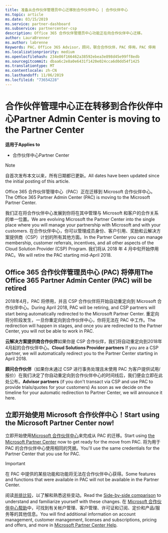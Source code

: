 ```yaml
---
title: 准备从合作伙伴管理员中心迁移到合作伙伴中心 | 合作伙伴中心
ms.topic: article
ms.date: 03/15/2019
ms.service: partner-dashboard
ms.subservice: partnercenter-csp
description: Office 365 合作伙伴管理员中心功能正在向合作伙伴中心迁移。
author: LauraBrenner
ms.author: labrenne
Keywords: PAC，Office 365 Advisor，顾问，联合合作伙伴，PAC 停用，PAC 停用
ms.localizationpriority: medium
ms.openlocfilehash: 234e86f166462a38592ebea3e898d45e99ff8edb
ms.sourcegitcommit: dbaa6c2e8a0e6431f1420e024cca6d0dd54f1425
ms.translationtype: MT
ms.contentlocale: zh-CN
ms.lasthandoff: 11/06/2019
ms.locfileid: "73654228"
---
```

# <a name="partner-admin-center-is-moving-to-the-partner-center"></a><span data-ttu-id="65c93-104">合作伙伴管理中心正在转移到合作伙伴中心</span><span class="sxs-lookup"><span data-stu-id="65c93-104">Partner Admin Center is moving to the Partner Center</span></span>

<span data-ttu-id="65c93-105">**适用于**</span><span class="sxs-lookup"><span data-stu-id="65c93-105">**Applies to**</span></span>

-  <span data-ttu-id="65c93-106">合作伙伴中心</span><span class="sxs-lookup"><span data-stu-id="65c93-106">Partner Center</span></span>

> [!NOTE]  
>  <span data-ttu-id="65c93-107">自首次发布本文以来，所有日期都已更新。</span><span class="sxs-lookup"><span data-stu-id="65c93-107">All dates have been updated since the initial posting of this article.</span></span>

<span data-ttu-id="65c93-108">Office 365 合作伙伴管理中心（PAC）正在迁移到 Microsoft 合作伙伴中心。</span><span class="sxs-lookup"><span data-stu-id="65c93-108">The Office 365 Partner Admin Center (PAC) is moving to the Microsoft Partner Center.</span></span>

<span data-ttu-id="65c93-109">我们正在将合作伙伴中心发展到你将在其中管理与 Microsoft 和客户的合作关系的单一位置。</span><span class="sxs-lookup"><span data-stu-id="65c93-109">We are evolving Microsoft the Partner Center into the single place where you will manage your partnership with Microsoft and with your customers.</span></span> <span data-ttu-id="65c93-110">在合作伙伴中心，你可以管理成员身份、客户引用、奖励和云解决方案提供商（CSP）计划的所有其他方面。</span><span class="sxs-lookup"><span data-stu-id="65c93-110">In the Partner Center you can manage membership, customer referrals, incentives, and all other aspects of the Cloud Solution Provider (CSP) Program.</span></span> <span data-ttu-id="65c93-111">我们将从 2018 年 4 月中旬开始停用 PAC。</span><span class="sxs-lookup"><span data-stu-id="65c93-111">We will retire the PAC starting mid-April 2018.</span></span>

## <a name="the-office-365-partner-admin-center-pac-will-be-retired"></a><span data-ttu-id="65c93-112">Office 365 合作伙伴管理员中心 (PAC) 将停用</span><span class="sxs-lookup"><span data-stu-id="65c93-112">The Office 365 Partner Admin Center (PAC) will be retired</span></span>

<span data-ttu-id="65c93-113">2018年4月，PAC 将停用，并且 CSP 合作伙伴将开始自动重定向到 Microsoft 合作伙伴中心。</span><span class="sxs-lookup"><span data-stu-id="65c93-113">During April 2018, PAC will be retiring, and CSP partners will start being automatically redirected to the Microsoft Partner Center.</span></span> <span data-ttu-id="65c93-114">重定向将分阶段发生，一旦你重定向到合作伙伴中心，你将无法在 PAC 中工作。</span><span class="sxs-lookup"><span data-stu-id="65c93-114">The redirection will happen in stages, and once you are redirected to the Partner Center, you will not be able to work in PAC.</span></span> 

<span data-ttu-id="65c93-115">**云解决方案提供商合作伙伴**如果你是 CSP 合作伙伴，我们将自动重定向到2018年4月起的合作伙伴中心。</span><span class="sxs-lookup"><span data-stu-id="65c93-115">**Cloud Solutions Provider partners** If you are a CSP partner, we will automatically redirect you to the Partner Center starting in April 2018.</span></span> 

<span data-ttu-id="65c93-116">**顾问合作伙伴**（如果你未通过 CSP 进行事务处理且未使用 PAC 为客户提供试用/报价）在我们决定了你自动重定向到合作伙伴中心的时间线后，我们便会立即在此处公布。</span><span class="sxs-lookup"><span data-stu-id="65c93-116">**Advisor partners** (if you don't transact via CSP and use PAC to provide trials/quotes for your customers) As soon as we decide on the timeline for your automatic redirection to Partner Center, we will announce it here.</span></span> 


## <a name="start-using-the-microsoft-partner-center-now"></a><span data-ttu-id="65c93-117">立即开始使用 Microsoft 合作伙伴中心！</span><span class="sxs-lookup"><span data-stu-id="65c93-117">Start using the Microsoft Partner Center now!</span></span>

<span data-ttu-id="65c93-118">立即开始使用[Microsoft 合作伙伴中心](https://partnercenter.microsoft.com/)来完成从 PAC 的迁移。</span><span class="sxs-lookup"><span data-stu-id="65c93-118">Start using [the Microsoft Partner Center](https://partnercenter.microsoft.com/)  now to get ready for the move from PAC.</span></span>  <span data-ttu-id="65c93-119">将为用于 PAC 的合作伙伴中心使用相同的凭据。</span><span class="sxs-lookup"><span data-stu-id="65c93-119">You'll use the same credentials for the Partner Center that you use for PAC.</span></span> 

> [!IMPORTANT]  
> <span data-ttu-id="65c93-120">在 PAC 中提供的某些功能和功能将无法在合作伙伴中心获得。</span><span class="sxs-lookup"><span data-stu-id="65c93-120">Some features and functions that were available in PAC will not be available in the Partner Center.</span></span>

 <span data-ttu-id="65c93-121">阅读[并排比较](moving-from-pac-to-pc.md)，以了解和熟悉这些变动。</span><span class="sxs-lookup"><span data-stu-id="65c93-121">Read the [Side-by-side comparison](moving-from-pac-to-pc.md) to understand and familiarize yourself with these changes.</span></span>  <span data-ttu-id="65c93-122">在 [Microsoft 合作伙伴中心帮助](https://partnercenter.microsoft.com/partner/help)中，可找到有关帐户管理、客户管理、许可证和订阅、定价和产品/服务等的其他信息。</span><span class="sxs-lookup"><span data-stu-id="65c93-122">You will find additional information on account management, customer management, licenses and subscriptions, pricing and offers, and more in [Microsoft Partner Center Help](https://partnercenter.microsoft.com/partner/help).</span></span>

 